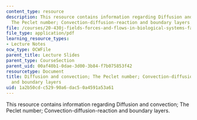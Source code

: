 ```yaml
---
content_type: resource
description: This resource contains information regarding Diffusion and convection;
  The Peclet number; Convection-diffusion-reaction and boundary layers.
file: /courses/20-430j-fields-forces-and-flows-in-biological-systems-fall-2015/1a2b50cdc52990a6dac50a4591a53a61_MIT20_430JF15_Lecture19.pdf
file_type: application/pdf
learning_resource_types:
- Lecture Notes
ocw_type: OCWFile
parent_title: Lecture Slides
parent_type: CourseSection
parent_uid: 00af40b1-0dae-3d00-3b84-f7b075853f42
resourcetype: Document
title: Diffusion and convection; The Peclet number; Convection-diffusion-reaction
  and boundary layers
uid: 1a2b50cd-c529-90a6-dac5-0a4591a53a61
---
```

This resource contains information regarding Diffusion and convection; The Peclet number; Convection-diffusion-reaction and boundary layers.


